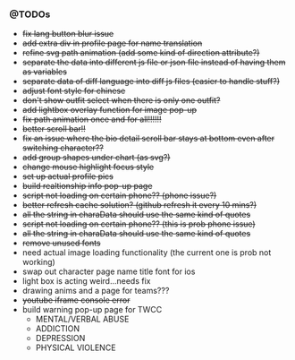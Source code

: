 
### @TODOs
- ~~fix lang button blur issue~~
- ~~add extra div in profile page for name translation~~
- ~~refine svg path animation (add some kind of direction attribute?)~~
- ~~separate the data into different js file or json file instead of having them as variables~~
- ~~separate data of diff language into diff js files (easier to handle stuff?)~~
- ~~adjust font style for chinese~~
- ~~don't show outfit select when there is only one outfit?~~
- ~~add lightbox overlay function for image pop-up~~
- ~~fix path animation once and for all!!!!!!~~
- ~~better scroll bar!!~~
- ~~fix an issue where the bio detail scroll bar stays at bottom even after switching character??~~
- ~~add group shapes under chart (as svg?)~~
- ~~change mouse highlight focus style~~
- ~~set up actual profile pics~~
- ~~build realtionship info pop-up page~~
- ~~script not loading on certain phone?? (phone issue?)~~
- ~~better refresh cache solution? (github refresh it every 10 mins?)~~
- ~~all the string in charaData should use the same kind of quotes~~
- ~~script not loading on certain phone?? (this is prob phone issue)~~
- ~~all the string in charaData should use the same kind of quotes~~
- ~~remove unused fonts~~
- need actual image loading functionality (the current one is prob not working)
- swap out character page name title font for ios
- light box is acting weird...needs fix
- drawing anims and a page for teams???
- ~~youtube iframe console error~~
- build warning pop-up page for TWCC
  - MENTAL/VERBAL ABUSE
  - ADDICTION
  - DEPRESSION
  - PHYSICAL VIOLENCE
